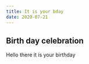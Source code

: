 ```yaml
---
title: It is your bday
date: 2020-07-21
---
```


## Birth day celebration


Hello there it is your birthday